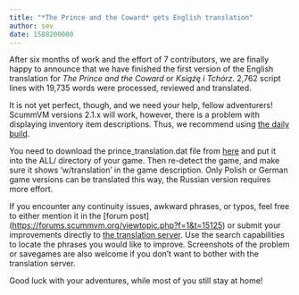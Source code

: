 ```yaml
---
title: "*The Prince and the Coward* gets English translation"
author: sev
date: 1588200000
---
```


After six months of work and the effort of 7 contributors, we are finally happy to announce that we have finished the first version of the English translation for *The Prince and the Coward* or *Książę i Tchórz*. 2,762 script lines with 19,735 words were processed, reviewed and translated.

It is not yet perfect, though, and we need your help, fellow adventurers! ScummVM versions 2.1.x will work, however, there is a problem with displaying inventory item descriptions. Thus, we recommend using [the daily build](https://buildbot.scummvm.org/builds.html).

You need to download the prince_translation.dat file from [here](https://github.com/scummvm/scummvm/blob/master/dists/engine-data/prince_translation.dat?raw=true) and put it into the ALL/ directory of your game. Then re-detect the game, and make sure it shows ‘w/translation’ in the game description. Only Polish or German game versions can be translated this way, the Russian version requires more effort.

If you encounter any continuity issues, awkward phrases, or typos, feel free to either mention it in the [forum post] (https://forums.scummvm.org/viewtopic.php?f=1&t=15125) or submit your improvements directly to [the translation server](https://translations.scummvm.org/projects/prince/prince/en/). Use the search capabilities to locate the phrases you would like to improve. Screenshots of the problem or savegames are also welcome if you don’t want to bother with the translation server.

Good luck with your adventures, while most of you still stay at home!
